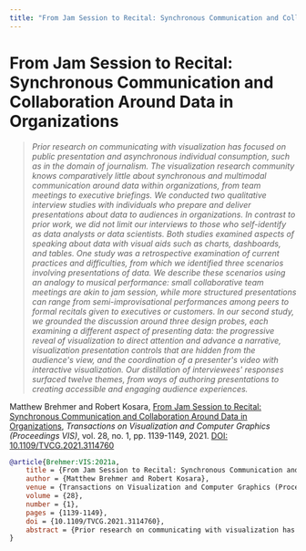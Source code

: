 ```yaml
---
title: "From Jam Session to Recital: Synchronous Communication and Collaboration Around Data in Organizations"
---
```


# From Jam Session to Recital: Synchronous Communication and Collaboration Around Data in Organizations

> _Prior research on communicating with visualization has focused on public presentation and asynchronous individual consumption, such as in the domain of journalism. The visualization research community knows comparatively little about synchronous and multimodal communication around data within organizations, from team meetings to executive briefings. We conducted two qualitative interview studies with individuals who prepare and deliver presentations about data to audiences in organizations. In contrast to prior work, we did not limit our interviews to those who self-identify as data analysts or data scientists. Both studies examined aspects of speaking about data with visual aids such as charts, dashboards, and tables. One study was a retrospective examination of current practices and difficulties, from which we identified three scenarios involving presentations of data. We describe these scenarios using an analogy to musical performance: small collaborative team meetings are akin to jam session, while more structured presentations can range from semi-improvisational performances among peers to formal recitals given to executives or customers. In our second study, we grounded the discussion around three design probes, each examining a different aspect of presenting data: the progressive reveal of visualization to direct attention and advance a narrative, visualization presentation controls that are hidden from the audience's view, and the coordination of a presenter's video with interactive visualization. Our distillation of interviewees' responses surfaced twelve themes, from ways of authoring presentations to creating accessible and engaging audience experiences._

Matthew Brehmer and Robert Kosara, <a href="https://media.eagereyes.org/papers/2021/Brehmer-VIS-2021a.pdf" target="_blank">From Jam Session to Recital: Synchronous Communication and Collaboration Around Data in Organizations</a>, _Transactions on Visualization and Computer Graphics (Proceedings VIS)_, vol. 28, no. 1, pp. 1139-1149, 2021. <a href="https://dx.doi.org/10.1109/TVCG.2021.3114760" target="_new">DOI: 10.1109/TVCG.2021.3114760</a>


```bibtex
@article{Brehmer:VIS:2021a,
	title = {From Jam Session to Recital: Synchronous Communication and Collaboration Around Data in Organizations},
	author = {Matthew Brehmer and Robert Kosara},
	venue = {Transactions on Visualization and Computer Graphics (Proceedings VIS)},
	volume = {28},
	number = {1},
	pages = {1139-1149},
	doi = {10.1109/TVCG.2021.3114760},
	abstract = {Prior research on communicating with visualization has focused on public presentation and asynchronous individual consumption, such as in the domain of journalism. The visualization research community knows comparatively little about synchronous and multimodal communication around data within organizations, from team meetings to executive briefings. We conducted two qualitative interview studies with individuals who prepare and deliver presentations about data to audiences in organizations. In contrast to prior work, we did not limit our interviews to those who self-identify as data analysts or data scientists. Both studies examined aspects of speaking about data with visual aids such as charts, dashboards, and tables. One study was a retrospective examination of current practices and difficulties, from which we identified three scenarios involving presentations of data. We describe these scenarios using an analogy to musical performance: small collaborative team meetings are akin to jam session, while more structured presentations can range from semi-improvisational performances among peers to formal recitals given to executives or customers. In our second study, we grounded the discussion around three design probes, each examining a different aspect of presenting data: the progressive reveal of visualization to direct attention and advance a narrative, visualization presentation controls that are hidden from the audience's view, and the coordination of a presenter's video with interactive visualization. Our distillation of interviewees' responses surfaced twelve themes, from ways of authoring presentations to creating accessible and engaging audience experiences.},
}
```

